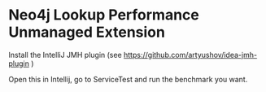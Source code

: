 Neo4j Lookup Performance Unmanaged Extension
=============================================

Install the IntelliJ JMH plugin (see https://github.com/artyushov/idea-jmh-plugin )

Open this in Intellij, go to ServiceTest and run the benchmark you want.